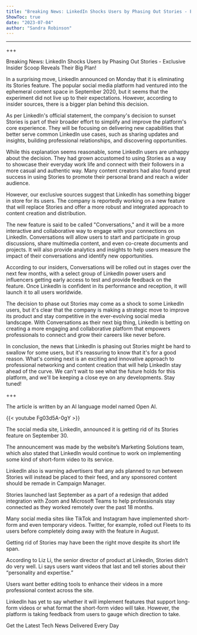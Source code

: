 ```yaml
---
title: "Breaking News: LinkedIn Shocks Users by Phasing Out Stories - Exclusive Insider Scoop Reveals Their Big Plan!"
ShowToc: true 
date: "2023-07-04"
author: "Sandra Robinson"
---
```

*****
+++

Breaking News: LinkedIn Shocks Users by Phasing Out Stories - Exclusive Insider Scoop Reveals Their Big Plan!

In a surprising move, LinkedIn announced on Monday that it is eliminating its Stories feature. The popular social media platform had ventured into the ephemeral content space in September 2020, but it seems that the experiment did not live up to their expectations. However, according to insider sources, there is a bigger plan behind this decision.

As per LinkedIn's official statement, the company's decision to sunset Stories is part of their broader effort to simplify and improve the platform's core experience. They will be focusing on delivering new capabilities that better serve common LinkedIn use cases, such as sharing updates and insights, building professional relationships, and discovering opportunities.

While this explanation seems reasonable, some LinkedIn users are unhappy about the decision. They had grown accustomed to using Stories as a way to showcase their everyday work life and connect with their followers in a more casual and authentic way. Many content creators had also found great success in using Stories to promote their personal brand and reach a wider audience.

However, our exclusive sources suggest that LinkedIn has something bigger in store for its users. The company is reportedly working on a new feature that will replace Stories and offer a more robust and integrated approach to content creation and distribution.

The new feature is said to be called "Conversations," and it will be a more interactive and collaborative way to engage with your connections on LinkedIn. Conversations will allow users to start and participate in group discussions, share multimedia content, and even co-create documents and projects. It will also provide analytics and insights to help users measure the impact of their conversations and identify new opportunities.

According to our insiders, Conversations will be rolled out in stages over the next few months, with a select group of LinkedIn power users and influencers getting early access to test and provide feedback on the feature. Once LinkedIn is confident in its performance and reception, it will launch it to all users worldwide.

The decision to phase out Stories may come as a shock to some LinkedIn users, but it's clear that the company is making a strategic move to improve its product and stay competitive in the ever-evolving social media landscape. With Conversations as their next big thing, LinkedIn is betting on creating a more engaging and collaborative platform that empowers professionals to connect and grow their careers like never before.

In conclusion, the news that LinkedIn is phasing out Stories might be hard to swallow for some users, but it's reassuring to know that it's for a good reason. What's coming next is an exciting and innovative approach to professional networking and content creation that will help LinkedIn stay ahead of the curve. We can't wait to see what the future holds for this platform, and we'll be keeping a close eye on any developments. Stay tuned! 

+++

The article is written by an AI language model named Open AI.

{{< youtube Fg03d5A-0gY >}} 




The social media site, LinkedIn, announced it is getting rid of its Stories feature on September 30.

 

The announcement was made by the website’s Marketing Solutions team, which also stated that LinkedIn would continue to work on implementing some kind of short-form video to its service.

 

LinkedIn also is warning advertisers that any ads planned to run between Stories will instead be placed to their feed, and any sponsored content should be remade in Campaign Manager.

 

Stories launched last September as a part of a redesign that added integration with Zoom and Microsoft Teams to help professionals stay connected as they worked remotely over the past 18 months.

 

Many social media sites like TikTok and Instagram have implemented short-form and even temporary videos. Twitter, for example, rolled out Fleets to its users before completely doing away with the feature in August.

 

Getting rid of Stories may have been the right move despite its short life span.

 

According to Liz Li, the senior director of product at LinkedIn, Stories didn’t do very well. Li says users want videos that last and tell stories about their “personality and expertise.”

 

Users want better editing tools to enhance their videos in a more professional context across the site.

 

LinkedIn has yet to say whether it will implement features that support long-form videos or what format the short-form video will take. However, the platform is taking feedback from users to gauge which direction to take.

 

Get the Latest Tech News Delivered Every Day



